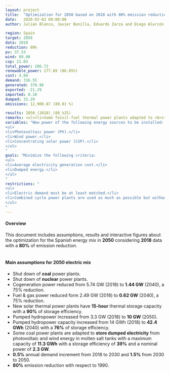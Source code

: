 ```yaml
---
layout: project
title:  "Optimization for 2050 based on 2018 with 80% emission reduction"
date:   2020-03-03 09:00:00
author: Julián Blanco, Javier Bonilla, Eduardo Zarza and Diego Alarcón

region: Spain
target: 2050
data: 2018
reduction: 80%
pv: 37.53
wind: 89.00
csp: 21.03
total_power: 206.72
renewable_power: 177.89 (86.05%)
cost: 4.84
demand: 316.55
generated: 370.96
exported: -21.29
imported: 0.18
dumped: 33.29
emissions: 12,900.87 (80.01 %)

results: 2050_(2018)_(80_%25)
remarks: <ul><li>Some fossil-fuel thermal power plants adapted to <b>store dumped electricity</b>.</li></ul>
variables: "New power of the following energy sources to be installed:
<ul>
<li>Photovoltaic power (PV).</li>
<li>Wind power.</li>
<li>Concentrating solar power (CSP).</li>
</ul>
"
goals: "Minimize the following criteria:
<ul>
<li>Average electricity generation cost.</li>
<li>Dumped energy.</li>
</ul>
"
restrictions: "
<ul>
<li>Electric demand must be at least matched.</li>
<li>Combined cycle power plants are used as much as possible but without exceeding the maximum allowed CO<sub>2</sub> emissions.</li>
</ul>
"
---
```

#### Overview
This document includes assumptions, results and interactive figures about the optimization for the Spanish energy mix in **2050** considering **2018** data with a **80%** of emission reduction.
<br>
<br>
#### Main assumptions for 2050 electric mix
- Shut down of **coal** power plants.
- Shut down of **nuclear** power plants.
- Cogeneration power reduced from 5.74 GW (2018) to **1.44 GW** (2040), a 75% reduction.
- Fuel & gas power reduced form 2.49 GW (2018) to **0.62 GW** (2040), a 75% reduction.
- New solar thermal power plants have **15-hour** thermal storage capacity with a **90%** of storage efficiency.
- Pumped hydropower increased from 3.3 GW (2018) to **10 GW** (2050).
- Pumped hydropower capacity increased from 14 GWh (2018) to **42.4 GWh** (2040) with a **76%** of storage efficiency.
- Some coal power plants are adapted to **store dumped electricity** from photovoltaic and wind energy in molten salt tanks with a maximum capacity of **11.3 GWh** with a storage efficiency of **39%** and a nominal power of **2.3 GW**.
- **0.5%** annual demand increment from 2018 to 2030 and **1.5%** from 2030 to 2050.
- **80%** emission reduction with respect to 1990.
<br>
<br>
